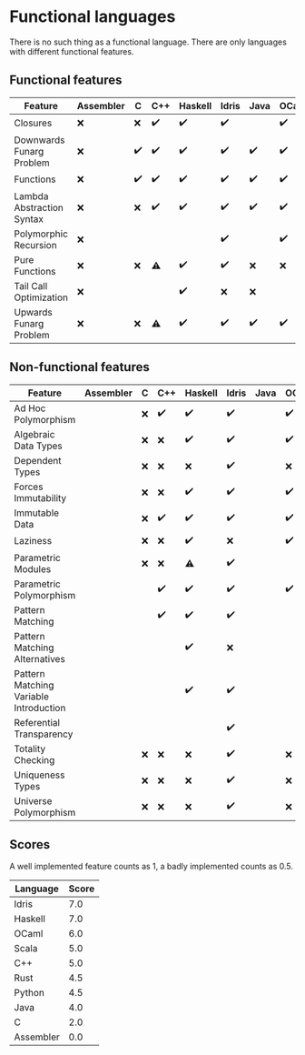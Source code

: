 <!-- DO NOT EDIT THIS FILE -->
<!-- edit funlangs.hs instead -->

# Functional languages

There is no such thing as a functional language.
There are only languages with different functional features.

## Functional features

| Feature | Assembler | C | C++ | Haskell | Idris | Java | OCaml | Python | Rust | Scala |
|---|---|---|---|---|---|---|---|---|---|---|
| Closures | :x: | :x: | :heavy_check_mark: | :heavy_check_mark: | :heavy_check_mark: |  | :heavy_check_mark: | :heavy_check_mark: | :warning: | :heavy_check_mark: |
| Downwards Funarg Problem | :x: | :heavy_check_mark: | :heavy_check_mark: | :heavy_check_mark: | :heavy_check_mark: | :heavy_check_mark: | :heavy_check_mark: | :heavy_check_mark: | :heavy_check_mark: | :heavy_check_mark: |
| Functions | :x: | :heavy_check_mark: | :heavy_check_mark: | :heavy_check_mark: | :heavy_check_mark: | :heavy_check_mark: | :heavy_check_mark: | :heavy_check_mark: | :heavy_check_mark: | :heavy_check_mark: |
| Lambda Abstraction Syntax | :x: | :x: | :heavy_check_mark: | :heavy_check_mark: | :heavy_check_mark: | :heavy_check_mark: | :heavy_check_mark: | :warning: | :heavy_check_mark: | :heavy_check_mark: |
| Polymorphic Recursion | :x: |  |  |  | :heavy_check_mark: |  | :heavy_check_mark: |  |  |  |
| Pure Functions | :x: | :x: | :warning: | :heavy_check_mark: | :heavy_check_mark: | :x: | :x: | :x: | :x: | :x: |
| Tail Call Optimization | :x: |  |  | :heavy_check_mark: | :x: | :x: |  |  |  |  |
| Upwards Funarg Problem | :x: | :x: | :warning: | :heavy_check_mark: | :heavy_check_mark: | :heavy_check_mark: | :heavy_check_mark: | :heavy_check_mark: | :heavy_check_mark: | :heavy_check_mark: |

## Non-functional features

| Feature | Assembler | C | C++ | Haskell | Idris | Java | OCaml | Python | Rust | Scala |
|---|---|---|---|---|---|---|---|---|---|---|
| Ad Hoc Polymorphism |  | :x: | :heavy_check_mark: | :heavy_check_mark: | :heavy_check_mark: |  | :heavy_check_mark: | :heavy_check_mark: | :heavy_check_mark: |  |
| Algebraic Data Types |  | :x: | :x: | :heavy_check_mark: | :heavy_check_mark: |  | :heavy_check_mark: | :x: | :heavy_check_mark: |  |
| Dependent Types |  | :x: | :x: | :x: | :heavy_check_mark: |  | :x: | :x: | :x: |  |
| Forces Immutability |  | :x: | :x: | :heavy_check_mark: | :heavy_check_mark: |  | :heavy_check_mark: | :x: | :heavy_check_mark: |  |
| Immutable Data |  | :x: | :heavy_check_mark: | :heavy_check_mark: | :heavy_check_mark: |  | :heavy_check_mark: | :heavy_check_mark: | :heavy_check_mark: |  |
| Laziness |  | :x: | :x: | :heavy_check_mark: | :x: |  | :heavy_check_mark: | :x: | :x: |  |
| Parametric Modules |  | :x: | :x: | :warning: | :heavy_check_mark: |  |  | :x: | :x: |  |
| Parametric Polymorphism |  |  | :heavy_check_mark: | :heavy_check_mark: | :heavy_check_mark: |  | :heavy_check_mark: | :heavy_check_mark: | :heavy_check_mark: |  |
| Pattern Matching |  |  | :heavy_check_mark: | :heavy_check_mark: | :heavy_check_mark: |  |  | :heavy_check_mark: | :warning: |  |
| Pattern Matching Alternatives |  |  |  | :heavy_check_mark: | :x: |  |  |  | :heavy_check_mark: |  |
| Pattern Matching Variable Introduction |  |  |  | :heavy_check_mark: | :heavy_check_mark: |  |  | :heavy_check_mark: | :heavy_check_mark: |  |
| Referential Transparency |  |  |  |  | :heavy_check_mark: |  |  |  |  |  |
| Totality Checking |  | :x: | :x: | :x: | :heavy_check_mark: |  | :x: | :x: | :x: |  |
| Uniqueness Types |  | :x: | :x: | :x: | :heavy_check_mark: |  | :x: | :x: | :heavy_check_mark: |  |
| Universe Polymorphism |  | :x: | :x: | :x: | :heavy_check_mark: |  | :x: | :x: | :x: |  |

## Scores

A well implemented feature counts as 1,
a badly implemented counts as 0.5.

| Language | Score |
|----------|-------|
| Idris | 7.0 |
| Haskell | 7.0 |
| OCaml | 6.0 |
| Scala | 5.0 |
| C++ | 5.0 |
| Rust | 4.5 |
| Python | 4.5 |
| Java | 4.0 |
| C | 2.0 |
| Assembler | 0.0 |

